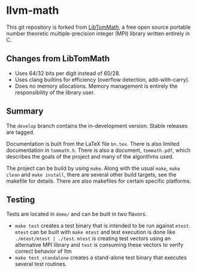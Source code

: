 # llvm-math

This git repository is forked from [LibTomMath](http://www.libtom.net/LibTomMath/), a free open source portable number theoretic multiple-precision integer (MPI) library written entirely in C.

## Changes from LibTomMath

 * Uses 64/32 bits per digit instead of 60/28.
 * Uses clang builtins for efficiency (overflow detection, add-with-carry).
 * Does no memory allocations. Memory management is entirely the responsibility
   of the library user.

## Summary

The `develop` branch contains the in-development version. Stable releases are tagged.

Documentation is built from the LaTeX file `bn.tex`. There is also limited documentation in `tommath.h`. There is also a document, `tommath.pdf`, which describes the goals of the project and many of the algorithms used.

The project can be build by using `make`. Along with the usual `make`, `make clean` and `make install`, there are several other build targets, see the makefile for details. There are also makefiles for certain specific platforms.

## Testing

Tests are located in `demo/` and can be built in two flavors.
* `make test` creates a test binary that is intended to be run against `mtest`. `mtest` can be built with `make mtest` and test execution is done like `./mtest/mtest | ./test`. `mtest` is creating test vectors using an alternative MPI library and `test` is consuming these vectors to verify correct behavior of ltm
* `make test_standalone` creates a stand-alone test binary that executes several test routines.
